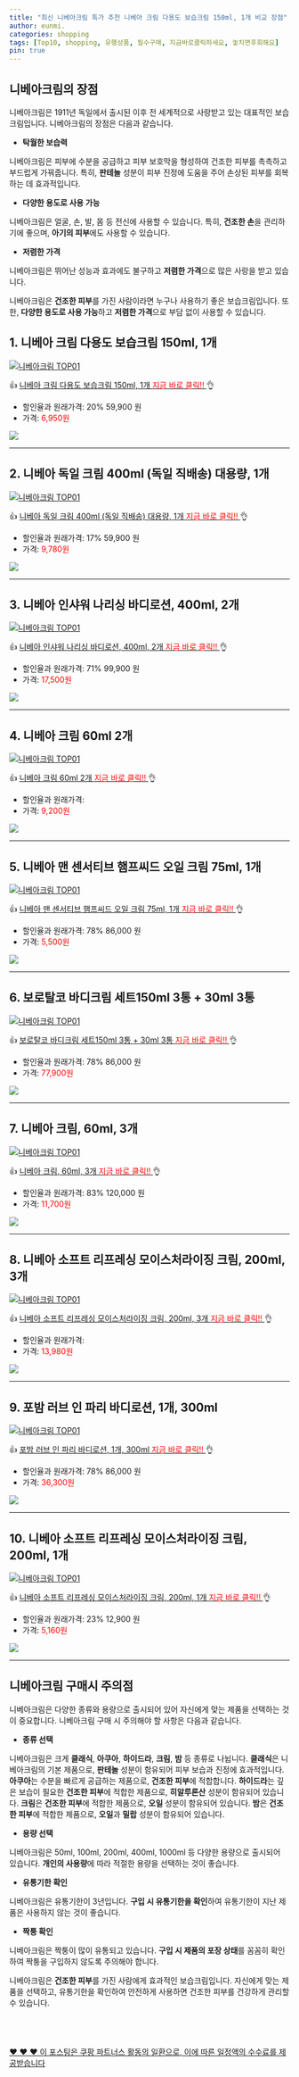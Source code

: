 ```yaml
---
title: "최신 니베아크림 특가 추천 니베아 크림 다용도 보습크림 150ml, 1개 비교 장점"
author: eunmi.
categories: shopping
tags: [Top10, shopping, 유행상품, 필수구매, 지금바로클릭하세요, 놓치면후회해요]
pin: true
---
```

## 니베아크림의 장점

니베아크림은 1911년 독일에서 출시된 이후 전 세계적으로 사랑받고 있는 대표적인 보습크림입니다. 니베아크림의 장점은 다음과 같습니다.

* **탁월한 보습력**

니베아크림은 피부에 수분을 공급하고 피부 보호막을 형성하여 건조한 피부를 촉촉하고 부드럽게 가꿔줍니다. 특히, **판테놀** 성분이 피부 진정에 도움을 주어 손상된 피부를 회복하는 데 효과적입니다.

* **다양한 용도로 사용 가능**

니베아크림은 얼굴, 손, 발, 몸 등 전신에 사용할 수 있습니다. 특히, **건조한 손**을 관리하기에 좋으며, **아기의 피부**에도 사용할 수 있습니다.

* **저렴한 가격**

니베아크림은 뛰어난 성능과 효과에도 불구하고 **저렴한 가격**으로 많은 사랑을 받고 있습니다.

니베아크림은 **건조한 피부**를 가진 사람이라면 누구나 사용하기 좋은 보습크림입니다. 또한, **다양한 용도로 사용 가능**하고 **저렴한 가격**으로 부담 없이 사용할 수 있습니다.

   

## 1. 니베아 크림 다용도 보습크림 150ml, 1개

[![니베아크림 TOP01](https://thumbnail9.coupangcdn.com/thumbnails/remote/230x230ex/image/vendor_inventory/d5d6/4531aaa745a2d1b29431d55ec96c74371c2711e5a81ae4a870247f9de75f.jpg)](https://link.coupang.com/re/AFFSDP?lptag=AF3617701&subid=GithubCoopas&pageKey=6812168728&traceid=V0-153&itemId=18293437924&vendorItemId=73912924141)


👍 [니베아 크림 다용도 보습크림 150ml, 1개 <font color=red> 지금 바로 클릭!! </font> ](https://link.coupang.com/re/AFFSDP?lptag=AF3617701&subid=GithubCoopas&pageKey=6812168728&traceid=V0-153&itemId=18293437924&vendorItemId=73912924141) 👌 


- 할인율과 원래가격: 20%  59,900   원
- 가격: <span style='color:red'>6,950원</span>

[![](/discount_price.png)](https://link.coupang.com/re/AFFSDP?lptag=AF3617701&subid=GithubCoopas&pageKey=6812168728&traceid=V0-153&itemId=18293437924&vendorItemId=73912924141)

---


   

## 2. 니베아 독일 크림 400ml (독일 직배송) 대용량, 1개

[![니베아크림 TOP01](https://thumbnail10.coupangcdn.com/thumbnails/remote/230x230ex/image/vendor_inventory/7f78/9849597ce6087b289763f6f72e9a1e913abbf3c4c514d1f47407ada1f06c.png)](https://link.coupang.com/re/AFFSDP?lptag=AF3617701&subid=GithubCoopas&pageKey=7053564332&traceid=V0-153&itemId=11413218466&vendorItemId=86156893320)


👍 [니베아 독일 크림 400ml (독일 직배송) 대용량, 1개 <font color=red> 지금 바로 클릭!! </font> ](https://link.coupang.com/re/AFFSDP?lptag=AF3617701&subid=GithubCoopas&pageKey=7053564332&traceid=V0-153&itemId=11413218466&vendorItemId=86156893320) 👌 


- 할인율과 원래가격: 17%  59,900   원
- 가격: <span style='color:red'>9,780원</span>

[![](/discount_price.png)](https://link.coupang.com/re/AFFSDP?lptag=AF3617701&subid=GithubCoopas&pageKey=7053564332&traceid=V0-153&itemId=11413218466&vendorItemId=86156893320)

---


   

## 3. 니베아 인샤워 나리싱 바디로션, 400ml, 2개

[![니베아크림 TOP01](https://thumbnail6.coupangcdn.com/thumbnails/remote/230x230ex/image/product/image/vendoritem/2019/01/18/4173165219/a779af8d-343b-4f70-95db-304518b17773.jpg)](https://link.coupang.com/re/AFFSDP?lptag=AF3617701&subid=GithubCoopas&pageKey=48404&traceid=V0-153&itemId=18173461753&vendorItemId=4173165219)


👍 [니베아 인샤워 나리싱 바디로션, 400ml, 2개 <font color=red> 지금 바로 클릭!! </font> ](https://link.coupang.com/re/AFFSDP?lptag=AF3617701&subid=GithubCoopas&pageKey=48404&traceid=V0-153&itemId=18173461753&vendorItemId=4173165219) 👌 


- 할인율과 원래가격: 71%  99,900   원
- 가격: <span style='color:red'>17,500원</span>

[![](/discount_price.png)](https://link.coupang.com/re/AFFSDP?lptag=AF3617701&subid=GithubCoopas&pageKey=48404&traceid=V0-153&itemId=18173461753&vendorItemId=4173165219)

---


   

## 4. 니베아 크림 60ml 2개

[![니베아크림 TOP01](https://thumbnail7.coupangcdn.com/thumbnails/remote/230x230ex/image/vendor_inventory/8bce/0ea4dcb1d8c1f03038b0e3172491c2d825abd722b2dfc348943dc82529b8.jpg)](https://link.coupang.com/re/AFFSDP?lptag=AF3617701&subid=GithubCoopas&pageKey=6812168728&traceid=V0-153&itemId=5756387791&vendorItemId=78927323571)


👍 [니베아 크림 60ml 2개 <font color=red> 지금 바로 클릭!! </font> ](https://link.coupang.com/re/AFFSDP?lptag=AF3617701&subid=GithubCoopas&pageKey=6812168728&traceid=V0-153&itemId=5756387791&vendorItemId=78927323571) 👌 


- 할인율과 원래가격: 
- 가격: <span style='color:red'>9,200원</span>

[![](/discount_price.png)](https://link.coupang.com/re/AFFSDP?lptag=AF3617701&subid=GithubCoopas&pageKey=6812168728&traceid=V0-153&itemId=5756387791&vendorItemId=78927323571)

---


   

## 5. 니베아 맨 센서티브 햄프씨드 오일 크림 75ml, 1개

[![니베아크림 TOP01](https://thumbnail8.coupangcdn.com/thumbnails/remote/230x230ex/image/vendor_inventory/7dd6/f493d35e683bac299ce2d1d5ee667dba88283b248e918b0750a7f88b523e.jpg)](https://link.coupang.com/re/AFFSDP?lptag=AF3617701&subid=GithubCoopas&pageKey=6260249416&traceid=V0-153&itemId=12742796545&vendorItemId=85644922658)


👍 [니베아 맨 센서티브 햄프씨드 오일 크림 75ml, 1개 <font color=red> 지금 바로 클릭!! </font> ](https://link.coupang.com/re/AFFSDP?lptag=AF3617701&subid=GithubCoopas&pageKey=6260249416&traceid=V0-153&itemId=12742796545&vendorItemId=85644922658) 👌 


- 할인율과 원래가격: 78%  86,000   원
- 가격: <span style='color:red'>5,500원</span>

[![](/discount_price.png)](https://link.coupang.com/re/AFFSDP?lptag=AF3617701&subid=GithubCoopas&pageKey=6260249416&traceid=V0-153&itemId=12742796545&vendorItemId=85644922658)

---


   

## 6. 보로탈코 바디크림 세트150ml 3통 + 30ml 3통

[![니베아크림 TOP01](https://thumbnail8.coupangcdn.com/thumbnails/remote/230x230ex/image/vendor_inventory/2141/cc13af34145084432137a4665dc485a7ec03c40ede3f4abb864c2f11405c.jpg)](https://link.coupang.com/re/AFFSDP?lptag=AF3617701&subid=GithubCoopas&pageKey=7632574472&traceid=V0-153&itemId=20261065657&vendorItemId=87348580186)


👍 [보로탈코 바디크림 세트150ml 3통 + 30ml 3통 <font color=red> 지금 바로 클릭!! </font> ](https://link.coupang.com/re/AFFSDP?lptag=AF3617701&subid=GithubCoopas&pageKey=7632574472&traceid=V0-153&itemId=20261065657&vendorItemId=87348580186) 👌 


- 할인율과 원래가격: 78%  86,000   원
- 가격: <span style='color:red'>77,900원</span>

[![](/discount_price.png)](https://link.coupang.com/re/AFFSDP?lptag=AF3617701&subid=GithubCoopas&pageKey=7632574472&traceid=V0-153&itemId=20261065657&vendorItemId=87348580186)

---


   

## 7. 니베아 크림, 60ml, 3개

[![니베아크림 TOP01](https://thumbnail8.coupangcdn.com/thumbnails/remote/230x230ex/image/vendor_inventory/e2f8/27935c50d2c64edd2be521acca010636b023f766063242e74651c33548e9.jpg)](https://link.coupang.com/re/AFFSDP?lptag=AF3617701&subid=GithubCoopas&pageKey=6812168728&traceid=V0-153&itemId=1018825&vendorItemId=75004177991)


👍 [니베아 크림, 60ml, 3개 <font color=red> 지금 바로 클릭!! </font> ](https://link.coupang.com/re/AFFSDP?lptag=AF3617701&subid=GithubCoopas&pageKey=6812168728&traceid=V0-153&itemId=1018825&vendorItemId=75004177991) 👌 


- 할인율과 원래가격: 83%  120,000   원
- 가격: <span style='color:red'>11,700원</span>

[![](/discount_price.png)](https://link.coupang.com/re/AFFSDP?lptag=AF3617701&subid=GithubCoopas&pageKey=6812168728&traceid=V0-153&itemId=1018825&vendorItemId=75004177991)

---


   

## 8. 니베아 소프트 리프레싱 모이스처라이징 크림, 200ml, 3개

[![니베아크림 TOP01](https://thumbnail8.coupangcdn.com/thumbnails/remote/230x230ex/image/retail/images/1152096844813244-dde55cea-edcf-4ed7-be6d-f7a2d395b522.jpg)](https://link.coupang.com/re/AFFSDP?lptag=AF3617701&subid=GithubCoopas&pageKey=4522904457&traceid=V0-153&itemId=1003805481&vendorItemId=85101688345)


👍 [니베아 소프트 리프레싱 모이스처라이징 크림, 200ml, 3개 <font color=red> 지금 바로 클릭!! </font> ](https://link.coupang.com/re/AFFSDP?lptag=AF3617701&subid=GithubCoopas&pageKey=4522904457&traceid=V0-153&itemId=1003805481&vendorItemId=85101688345) 👌 


- 할인율과 원래가격: 
- 가격: <span style='color:red'>13,980원</span>

[![](/discount_price.png)](https://link.coupang.com/re/AFFSDP?lptag=AF3617701&subid=GithubCoopas&pageKey=4522904457&traceid=V0-153&itemId=1003805481&vendorItemId=85101688345)

---


   

## 9. 포밤 러브 인 파리 바디로션, 1개, 300ml

[![니베아크림 TOP01](https://thumbnail8.coupangcdn.com/thumbnails/remote/230x230ex/image/vendor_inventory/e93e/c9d328d87e00da5c91f5c6a00515d9a9416ab8b5b7187717d0c61dee0a3e.png)](https://link.coupang.com/re/AFFSDP?lptag=AF3617701&subid=GithubCoopas&pageKey=7608487640&traceid=V0-153&itemId=20144616062&vendorItemId=87237895721)


👍 [포밤 러브 인 파리 바디로션, 1개, 300ml <font color=red> 지금 바로 클릭!! </font> ](https://link.coupang.com/re/AFFSDP?lptag=AF3617701&subid=GithubCoopas&pageKey=7608487640&traceid=V0-153&itemId=20144616062&vendorItemId=87237895721) 👌 


- 할인율과 원래가격: 78%  86,000   원
- 가격: <span style='color:red'>36,300원</span>

[![](/discount_price.png)](https://link.coupang.com/re/AFFSDP?lptag=AF3617701&subid=GithubCoopas&pageKey=7608487640&traceid=V0-153&itemId=20144616062&vendorItemId=87237895721)

---


   

## 10. 니베아 소프트 리프레싱 모이스처라이징 크림, 200ml, 1개

[![니베아크림 TOP01](https://thumbnail9.coupangcdn.com/thumbnails/remote/230x230ex/image/product/image/vendoritem/2019/04/11/3000062445/b6846bb9-c279-488d-a1f7-9dc1a5f9cc43.jpg)](https://link.coupang.com/re/AFFSDP?lptag=AF3617701&subid=GithubCoopas&pageKey=4522904457&traceid=V0-153&itemId=117792&vendorItemId=3000062445)


👍 [니베아 소프트 리프레싱 모이스처라이징 크림, 200ml, 1개 <font color=red> 지금 바로 클릭!! </font> ](https://link.coupang.com/re/AFFSDP?lptag=AF3617701&subid=GithubCoopas&pageKey=4522904457&traceid=V0-153&itemId=117792&vendorItemId=3000062445) 👌 


- 할인율과 원래가격: 23%  12,900   원
- 가격: <span style='color:red'>5,160원</span>

[![](/discount_price.png)](https://link.coupang.com/re/AFFSDP?lptag=AF3617701&subid=GithubCoopas&pageKey=4522904457&traceid=V0-153&itemId=117792&vendorItemId=3000062445)

---
## 니베아크림 구매시 주의점

니베아크림은 다양한 종류와 용량으로 출시되어 있어 자신에게 맞는 제품을 선택하는 것이 중요합니다. 니베아크림 구매 시 주의해야 할 사항은 다음과 같습니다.

* **종류 선택**

니베아크림은 크게 **클래식**, **아쿠아**, **하이드라**, **크림**, **밤** 등 종류로 나뉩니다. **클래식**은 니베아크림의 기본 제품으로, **판테놀** 성분이 함유되어 피부 보습과 진정에 효과적입니다. **아쿠아**는 수분을 빠르게 공급하는 제품으로, **건조한 피부**에 적합합니다. **하이드라**는 깊은 보습이 필요한 **건조한 피부**에 적합한 제품으로, **히알루론산** 성분이 함유되어 있습니다. **크림**은 **건조한 피부**에 적합한 제품으로, **오일** 성분이 함유되어 있습니다. **밤**은 **건조한 피부**에 적합한 제품으로, **오일**과 **밀랍** 성분이 함유되어 있습니다.

* **용량 선택**

니베아크림은 50ml, 100ml, 200ml, 400ml, 1000ml 등 다양한 용량으로 출시되어 있습니다. **개인의 사용량**에 따라 적절한 용량을 선택하는 것이 좋습니다.

* **유통기한 확인**

니베아크림은 유통기한이 3년입니다. **구입 시 유통기한을 확인**하여 유통기한이 지난 제품은 사용하지 않는 것이 좋습니다.

* **짝퉁 확인**

니베아크림은 짝퉁이 많이 유통되고 있습니다. **구입 시 제품의 포장 상태**를 꼼꼼히 확인하여 짝퉁을 구입하지 않도록 주의해야 합니다.

니베아크림은 **건조한 피부**를 가진 사람에게 효과적인 보습크림입니다. 자신에게 맞는 제품을 선택하고, 유통기한을 확인하여 안전하게 사용하면 건조한 피부를 건강하게 관리할 수 있습니다.<br><br><br><br><br> [ ❤ ❤ ❤ 이 포스팅은 쿠팡 파트너스 활동의 일환으로, 이에 따른 일정액의 수수료를 제공받습니다](https://link.coupang.com/a/bcEFyh)